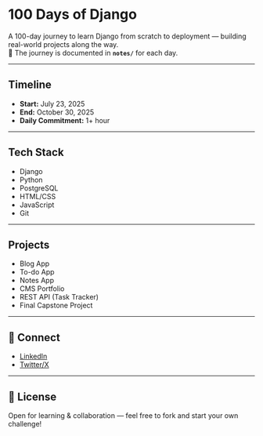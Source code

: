 # 100 Days of Django

A 100-day journey to learn Django from scratch to deployment — building real-world projects along the way.  
📓 The journey is documented in **`notes/`** for each day.

---

## Timeline
- **Start:** July 23, 2025  
- **End:** October 30, 2025  
- **Daily Commitment:** 1+ hour  

---

##  Tech Stack
- Django  
- Python  
- PostgreSQL  
- HTML/CSS  
- JavaScript  
- Git  

---

##  Projects
- Blog App  
- To-do App  
- Notes App  
- CMS Portfolio  
- REST API (Task Tracker)  
- Final Capstone Project  

---

## 🔗 Connect
- [LinkedIn](https://www.linkedin.com/in/priyanka-khatri07/)  
- [Twitter/X](https://x.com/preeyanka07)  

---

## 📜 License
Open for learning & collaboration — feel free to fork and start your own challenge!
